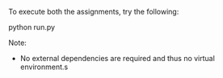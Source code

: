 To execute both the assignments, try the following:

python run.py 

Note:
- No external dependencies are required and thus no virtual environment.s
